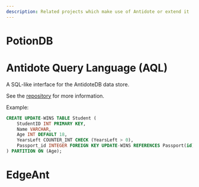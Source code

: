 ```yaml
---
description: Related projects which make use of Antidote or extend it
---
```


# PotionDB

# Antidote Query Language (AQL)

A SQL-like interface for the AntidoteDB data store.

See the [repository](https://github.com/AntidoteDB/antidote_aql) for more information.

Example:

```SQL
CREATE UPDATE-WINS TABLE Student (
	StudentID INT PRIMARY KEY,
	Name VARCHAR,
	Age INT DEFAULT 18,
	YearsLeft COUNTER_INT CHECK (YearsLeft > 0),
	Passport_id INTEGER FOREIGN KEY UPDATE-WINS REFERENCES Passport(id)
) PARTITION ON (Age);
```


# EdgeAnt
